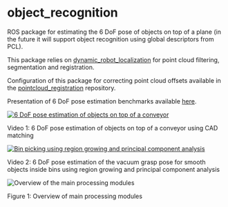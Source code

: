 # object_recognition

ROS package for estimating the 6 DoF pose of objects on top of a plane (in the future it will support object recognition using global descriptors from PCL).

This package relies on [dynamic_robot_localization](https://github.com/carlosmccosta/dynamic_robot_localization) for point cloud filtering, segmentation and registration.

Configuration of this package for correcting point cloud offsets available in the [pointcloud_registration](https://github.com/carlosmccosta/pointcloud_registration) repository.

Presentation of 6 DoF pose estimation benchmarks available [here](https://www.dropbox.com/s/frnpqfj71omnet9/Scalable_RM_T4.5.pptx?dl=0).


[![6 DoF pose estimation of objects on top of a conveyor](http://img.youtube.com/vi/GRR2e6lvnEs/maxresdefault.jpg)](http://www.youtube.com/watch?v=GRR2e6lvnEs)

Video 1: 6 DoF pose estimation of objects on top of a conveyor using CAD matching


[![Bin picking using region growing and principal component analysis](http://img.youtube.com/vi/6BgnQP4TeJM/maxresdefault.jpg)](http://www.youtube.com/watch?v=6BgnQP4TeJM)

Video 2: 6 DoF pose estimation of the vacuum grasp pose for smooth objects inside bins using region growing and principal component analysis


![Overview of the main processing modules](https://raw.githubusercontent.com/carlosmccosta/dynamic_robot_localization/kinetic-devel/docs/perception-overview.png)

Figure 1: Overview of main processing modules
